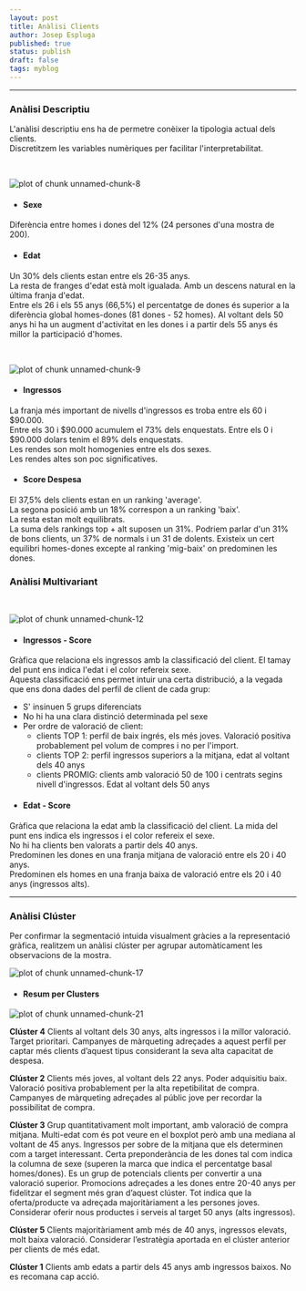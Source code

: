 ```yaml
---
layout: post
title: Anàlisi Clients
author: Josep Espluga
published: true
status: publish
draft: false
tags: myblog
---
```

 
***  
 
### **Anàlisi Descriptiu**
 
L'anàlisi descriptiu ens ha de permetre conèixer la tipologia actual dels clients.  
Discretitzem les variables numèriques per facilitar l'interpretabilitat.  
  

 

 
 

 

 
 

 

 

 

 
&nbsp;  
 
<img src="https://github.com/jEspluga/jEspluga.github.io/tree/master/figures/unnamed-chunk-8-1.png" title="plot of chunk unnamed-chunk-8" alt="plot of chunk unnamed-chunk-8" style="display: block; margin: auto;" />
 
* #### **Sexe**
 
Diferència entre homes i dones del 12% (24 persones d'una mostra de 200). 
 
* #### **Edat**
 
Un 30% dels clients estan entre els 26-35 anys.  
La resta de franges d'edat està molt igualada. Amb un descens natural en la última franja d'edat.   
Entre els 26 i els 55 anys (66,5%) el percentatge de dones és superior a la diferència global homes-dones (81 dones - 52 homes). 
Al voltant dels 50 anys hi ha un augment d'activitat en les dones  i a partir dels 55 anys és millor la participació d'homes.  
  
&nbsp;  
 
<img src="jEspluga.github.io/figures/unnamed-chunk-9-1.png" title="plot of chunk unnamed-chunk-9" alt="plot of chunk unnamed-chunk-9" style="display: block; margin: auto;" />
 
* #### **Ingressos**  
 
La franja més important de nivells d'ingressos es troba entre els  60 i $90.000.  
Entre els 30 i $90.000 acumulem el 73% dels enquestats.
Entre els 0 i $90.000 dolars tenim el 89% dels enquestats.  
Les rendes son molt homogenies entre els dos sexes.  
Les rendes altes son poc significatives.  
 
* #### **Score Despesa**  
 
El 37,5% dels clients estan en un ranking 'average'.  
La segona posició amb un 18% correspon a un ranking 'baix'.  
La resta estan molt equilibrats.  
La suma dels rankings top + alt suposen un 31%.
Podriem parlar d'un 31% de bons clients, un 37% de normals i un 31 de dolents.
Existeix un cert equilibri homes-dones excepte al ranking 'mig-baix' on predominen les dones. 


### **Anàlisi Multivariant**  
 
&nbsp; 
 
  

 

 
<img src="https://github.com/jEspluga/jEspluga.github.io/tree/master/figures/unnamed-chunk-12-1.png" title="plot of chunk unnamed-chunk-12" alt="plot of chunk unnamed-chunk-12" style="display: block; margin: auto;" />
 
* #### **Ingressos - Score**  
  
Gràfica que relaciona els ingressos amb la classificació del client.
El tamay del punt ens indica l'edat i el color refereix sexe.  
Aquesta classificació ens permet intuir una certa distribució, a la vegada que ens dona dades del perfil de client de cada grup:  
- S' insinuen 5 grups diferenciats  
- No hi ha una clara distinció determinada pel sexe  
- Per ordre de valoració de client:  
    - clients TOP 1: perfil de baix ingrés, els més joves. Valoració positiva probablement pel volum de compres i no per l'import.  
    - clients TOP 2: perfil ingressos superiors a la mitjana, edat al voltant dels 40 anys  
    - clients PROMIG: clients amb valoració 50 de 100 i centrats segins nivell d'ingressos. Edat al voltant dels 50 anys  
    
* #### **Edat - Score** 

Gràfica que relaciona la edat amb la classificació del client. 
La mida del punt ens indica els ingressos i el color refereix el sexe.  
No hi ha clients ben valorats a partir dels 40 anys.  
Predominen les dones en una franja mitjana de valoració entre els 20 i 40 anys.  
Predominen els homes en una franja baixa de valoració entre els 20 i 40 anys (ingressos alts).  

***  
 
### **Anàlisi Clúster** 
 
Per confirmar la segmentació intuida visualment gràcies a la representació gràfica, realitzem un anàlisi clúster per
agrupar automàticament les observacions de la mostra.  
 
 

 

 
 

 
 
<img src="jEspluga.github.io/figures/unnamed-chunk-17-1.png" title="plot of chunk unnamed-chunk-17" alt="plot of chunk unnamed-chunk-17" style="display: block; margin: auto;" />
 
* #### **Resum per Clusters** 
    

  

  

 
<img src="jEspluga.github.io/figures/unnamed-chunk-21-1.png" title="plot of chunk unnamed-chunk-21" alt="plot of chunk unnamed-chunk-21" style="display: block; margin: auto;" />
 
**Clúster 4**
Clients al voltant dels 30 anys, alts ingressos i la millor valoració. Target prioritari.
Campanyes de màrqueting adreçades a aquest perfil per captar més clients d’aquest tipus considerant la seva alta capacitat de despesa.

**Clúster 2**
Clients més joves, al voltant dels 22 anys. 
Poder adquisitiu baix. Valoració positiva probablement per la alta repetibilitat de compra. Campanyes de màrqueting adreçades al públic jove per recordar la possibilitat de compra.

**Clúster 3**
Grup quantitativament molt important, amb valoració de compra mitjana.
Multi-edat com és pot veure en el boxplot però amb una mediana al voltant de 45 anys.
Ingressos per sobre de la mitjana que els determinen com a target interessant.
Certa preponderància de les dones tal com indica la columna de sexe (superen la marca que indica el percentatge basal homes/dones).
Es un grup de potencials clients per convertir a una valoració superior.
Promocions adreçades a les dones entre 20-40 anys per fidelitzar el segment més gran d’aquest clúster.
Tot indica que la oferta/producte va adreçada majoritàriament a les persones joves.
Considerar oferir nous productes i serveis al target 50 anys (alts ingressos).

**Clúster 5**
Clients majoritàriament amb més de 40 anys, ingressos elevats, molt baixa valoració.
Considerar l’estratègia aportada en el clúster anterior per clients de més edat.

**Clúster 1**
Clients amb edats a  partir dels 45 anys amb ingressos baixos. No es recomana cap acció.

